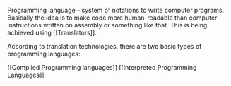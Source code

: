 Programming language - system of notations to write computer programs.
Basically the idea is to make code more human-readable than computer instructions written on assembly or something like that. This is being achieved using [[Translators]]. 

According to translation technologies, there are two basic types of programming languages:

[[Compiled Programming languages]]
[[Interpreted Programming Languages]]
